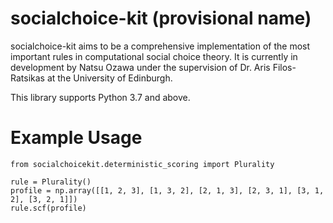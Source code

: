 # socialchoice-kit (provisional name)

socialchoice-kit aims to be a comprehensive implementation of the most important rules in computational social choice theory. It is currently in development by Natsu Ozawa under the supervision of Dr. Aris Filos-Ratsikas at the University of Edinburgh.

This library supports Python 3.7 and above.

# Example Usage

```
from socialchoicekit.deterministic_scoring import Plurality

rule = Plurality()
profile = np.array([[1, 2, 3], [1, 3, 2], [2, 1, 3], [2, 3, 1], [3, 1, 2], [3, 2, 1]])
rule.scf(profile)
```
